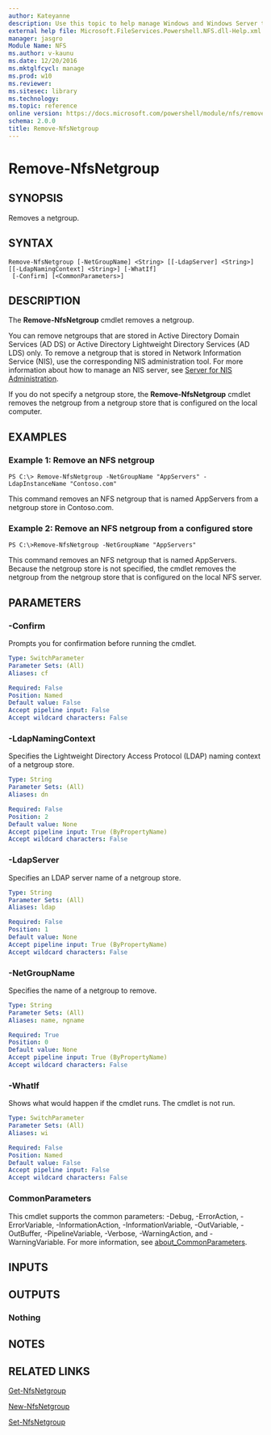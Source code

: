 ```yaml
---
author: Kateyanne
description: Use this topic to help manage Windows and Windows Server technologies with Windows PowerShell.
external help file: Microsoft.FileServices.Powershell.NFS.dll-Help.xml
manager: jasgro
Module Name: NFS
ms.author: v-kaunu
ms.date: 12/20/2016
ms.mktglfcycl: manage
ms.prod: w10
ms.reviewer: 
ms.sitesec: library
ms.technology: 
ms.topic: reference
online version: https://docs.microsoft.com/powershell/module/nfs/remove-nfsnetgroup?view=windowsserver2019-ps&wt.mc_id=ps-gethelp
schema: 2.0.0
title: Remove-NfsNetgroup
---
```


# Remove-NfsNetgroup

## SYNOPSIS
Removes a netgroup.

## SYNTAX

```
Remove-NfsNetgroup [-NetGroupName] <String> [[-LdapServer] <String>] [[-LdapNamingContext] <String>] [-WhatIf]
 [-Confirm] [<CommonParameters>]
```

## DESCRIPTION
The **Remove-NfsNetgroup** cmdlet removes a netgroup.

You can remove netgroups that are stored in Active Directory Domain Services (AD DS) or Active Directory Lightweight Directory Services (AD LDS) only.
To remove a netgroup that is stored in Network Information Service (NIS), use the corresponding NIS administration tool.
For more information about how to manage an NIS server, see [Server for NIS Administration](https://technet.microsoft.com/en-us/library/cc753089).

If you do not specify a netgroup store, the **Remove-NfsNetgroup** cmdlet removes the netgroup from a netgroup store that is configured on the local computer.

## EXAMPLES

### Example 1: Remove an NFS netgroup
```
PS C:\> Remove-NfsNetgroup -NetGroupName "AppServers" -LdapInstanceName "Contoso.com"
```

This command removes an NFS netgroup that is named AppServers from a netgroup store in Contoso.com.

### Example 2: Remove an NFS netgroup from a configured store
```
PS C:\>Remove-NfsNetgroup -NetGroupName "AppServers"
```

This command removes an NFS netgroup that is named AppServers.
Because the netgroup store is not specified, the cmdlet removes the netgroup from the netgroup store that is configured on the local NFS server.

## PARAMETERS

### -Confirm
Prompts you for confirmation before running the cmdlet.

```yaml
Type: SwitchParameter
Parameter Sets: (All)
Aliases: cf

Required: False
Position: Named
Default value: False
Accept pipeline input: False
Accept wildcard characters: False
```

### -LdapNamingContext
Specifies the Lightweight Directory Access Protocol (LDAP) naming context of a netgroup store.

```yaml
Type: String
Parameter Sets: (All)
Aliases: dn

Required: False
Position: 2
Default value: None
Accept pipeline input: True (ByPropertyName)
Accept wildcard characters: False
```

### -LdapServer
Specifies an LDAP server name of a netgroup store.

```yaml
Type: String
Parameter Sets: (All)
Aliases: ldap

Required: False
Position: 1
Default value: None
Accept pipeline input: True (ByPropertyName)
Accept wildcard characters: False
```

### -NetGroupName
Specifies the name of a netgroup to remove.

```yaml
Type: String
Parameter Sets: (All)
Aliases: name, ngname

Required: True
Position: 0
Default value: None
Accept pipeline input: True (ByPropertyName)
Accept wildcard characters: False
```

### -WhatIf
Shows what would happen if the cmdlet runs.
The cmdlet is not run.

```yaml
Type: SwitchParameter
Parameter Sets: (All)
Aliases: wi

Required: False
Position: Named
Default value: False
Accept pipeline input: False
Accept wildcard characters: False
```

### CommonParameters
This cmdlet supports the common parameters: -Debug, -ErrorAction, -ErrorVariable, -InformationAction, -InformationVariable, -OutVariable, -OutBuffer, -PipelineVariable, -Verbose, -WarningAction, and -WarningVariable. For more information, see [about_CommonParameters](https://go.microsoft.com/fwlink/?LinkID=113216).

## INPUTS

## OUTPUTS

### Nothing

## NOTES

## RELATED LINKS

[Get-NfsNetgroup](./Get-NfsNetgroup.md)

[New-NfsNetgroup](./New-NfsNetgroup.md)

[Set-NfsNetgroup](./Set-NfsNetgroup.md)

